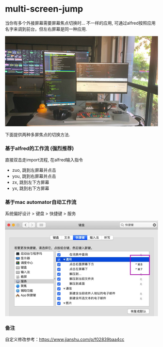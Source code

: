 # multi-screen-jump

当你有多个外接屏幕需要屏幕焦点切换时... 不一样的应用, 可通过alfred按照应用名字来调到前台，但左右屏幕是同一种应用.

![multi-screen](docs/multi-screen.jpg)

下面提供两种多屏焦点的切换方法.

### 基于alfred的工作流 (强烈推荐)

直接双击走import流程, 在alfred输入指令

* zuo, 跳到左屏幕并点击
* you, 跳到右屏幕并点击
* zx, 跳到左下方屏幕
* yx, 跳到右下方屏幕

### 基于mac automator自动工作流

系统偏好设计 > 键盘 > 快捷键 > 服务

![setting-keyboard-service](docs/service.jpg)

### 备注
自定义修改参考：https://www.jianshu.com/p/f02839baa4cc
